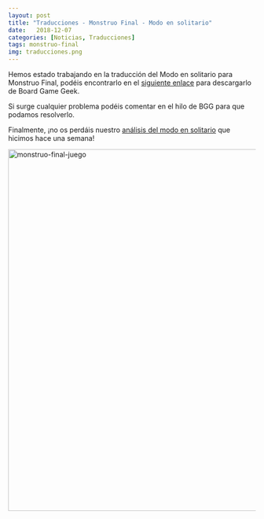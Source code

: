 ```yaml
---
layout: post
title: "Traducciones - Monstruo Final - Modo en solitario"
date:   2018-12-07
categories: [Noticias, Traducciones]
tags: monstruo-final 
img: traducciones.png
---
```


Hemos estado trabajando en la traducción del Modo en solitario para Monstruo 
Final, podéis encontrarlo en el [siguiente
enlace](https://boardgamegeek.com/filepage/173433/monstruo-final-modo-en-solitario) 
para descargarlo de  Board Game Geek.

Si surge cualquier problema podéis comentar en el hilo de BGG para que podamos 
resolverlo. 

Finalmente, ¡no os perdáis nuestro [análisis del modo en
solitario](https://mazmorreoensolitario.github.io/2018/11/27/analisis-monstruo-final/)
que hicimos hace una semana!

  <a data-flickr-embed="true"  href="https://www.flickr.com/photos/165706612@N02/45356136664/in/dateposted-public/" title="monstruo-final-juego"><img src="https://farm5.staticflickr.com/4837/45356136664_f7e48e76f0_b.jpg" width="1024" height="736" alt="monstruo-final-juego"></a><script async src="//embedr.flickr.com/assets/client-code.js" charset="utf-8"></script>
